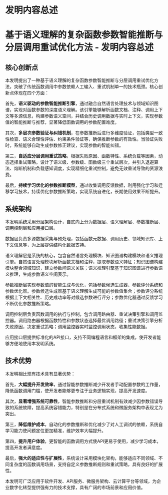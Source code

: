 # 发明内容总述

# 基于语义理解的复杂函数参数智能推断与分层调用重试优化方法 - 发明内容总述

## 核心创新点

本发明提出了一种基于语义理解的复杂函数参数智能推断与分层调用重试优化方法，突破了传统函数调用中参数依赖人工输入、重试机制单一的技术瓶颈。核心创新点体现在四个方面：

首先，**语义驱动的参数智能推断引擎**，通过融合自然语言处理技术与领域知识图谱，实现对函数参数的深度语义理解。该引擎能够解析函数文档、注释、调用上下文等多源信息，构建参数语义空间，并结合历史调用数据与实时上下文，实现参数值的智能推断与推荐，显著降低函数调用的参数配置难度。

其次，**多层次参数验证与纠错机制**，在参数推断后进行多维度验证，包括类型一致性检查、语义合理性评估、约束条件验证等，确保推断参数的有效性。当验证失败时，系统能够自动生成参数修正建议，实现参数的智能纠错。

第三，**自适应分层调用重试策略**，根据失败原因、函数特性、系统负载等因素，动态选择重试策略。设计了语义级、参数级、函数级三个重试层次，并引入退避算法、熔断机制和负载感知调度，实现精细化重试控制，避免无效重试导致的资源浪费。

最后，**持续学习优化的参数推断模型**，通过收集调用反馈数据，利用强化学习和迁移学习技术，持续优化参数推断策略，实现系统自进化，长期使用效果不断提升。

## 系统架构

本发明系统采用分层架构设计，自底向上分为数据层、语义理解层、参数推断层、调用控制层和应用接口层。

数据层负责多源数据采集与预处理，包括函数元数据、调用历史、领域知识库、上下文信息等，为上层提供结构化数据支持。

语义理解层是系统的核心，包含自然语言处理模块、知识图谱构建模块和语义推理引擎。自然语言处理模块解析函数文档和注释，提取参数语义特征；知识图谱构建模块整合领域知识，建立参数间语义关联；语义推理引擎基于知识图谱进行参数语义推理，生成参数语义空间表示。

参数推断层实现参数值的智能生成与优化，包括参数候选生成器、参数评分系统和参数优化器。参数候选生成器基于语义理解生成可能的参数值集合；参数评分系统根据上下文相关性、历史成功率等对候选参数进行评分；参数优化器通过反馈学习不断优化参数推断策略。

调用控制层负责函数调用的执行与控制，包含调用路由器、重试决策引擎和调用监控器。调用路由器根据函数特性和参数状态选择最优调用路径；重试决策引擎分析失败原因，决定重试策略；调用监控器实时监控调用状态，收集性能数据。

应用接口层提供标准化的API接口，支持不同编程语言和框架的集成，使开发者能够方便地使用本发明系统。

## 技术优势

本发明相比现有技术具有显著优势：

首先，**大幅提升开发效率**，通过智能参数推断减少开发者手动配置参数的工作量，降低函数调用门槛，使开发者能够更专注于业务逻辑实现，提高开发速度。

其次，**显著增强系统可靠性**，智能参数推断和分层重试机制有效减少因参数错误导致的系统故障，提高系统容错能力，特别是在分布式系统和微服务架构中表现尤为突出。

第三，**降低维护成本**，自动化的参数推断和优化减少了对人工调试的依赖，系统自学习能力使问题定位更加精准，维护效率大幅提升。

第四，**提升用户体验**，更智能的函数调用方式使API更易于使用，减少学习成本，提高开发者满意度。

最后，**强大的适应性与扩展性**，系统设计采用模块化架构，能够适应不同领域、不同复杂度的函数调用场景，支持自定义参数推断规则和重试策略，具有良好的扩展性。

本发明可广泛应用于软件开发、API服务、微服务架构、云计算平台等领域，为企业数字化转型提供强有力的技术支撑，具有广阔的市场前景和应用价值。
